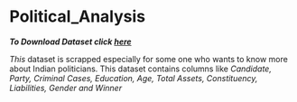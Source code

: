 # Political_Analysis

___To Download Dataset click [here](https://www.kaggle.com/themlphdstudent/lok-sabha-election-candidate-list-2004-to-2019)___ 

_This_ dataset is scrapped especially for some one who wants to know more about Indian politicians. This dataset contains columns like _Candidate, Party, Criminal Cases, Education, Age, Total Assets, Constituency, Liabilities, Gender and Winner_
